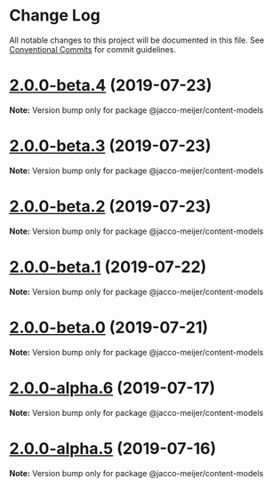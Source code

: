 # Change Log

All notable changes to this project will be documented in this file.
See [Conventional Commits](https://conventionalcommits.org) for commit guidelines.

# [2.0.0-beta.4](https://github.com/jaccomeijer/wheelroom/compare/@jacco-meijer/content-models@2.0.0-beta.3...@jacco-meijer/content-models@2.0.0-beta.4) (2019-07-23)

**Note:** Version bump only for package @jacco-meijer/content-models





# [2.0.0-beta.3](https://github.com/jaccomeijer/wheelroom/compare/@jacco-meijer/content-models@2.0.0-beta.2...@jacco-meijer/content-models@2.0.0-beta.3) (2019-07-23)

**Note:** Version bump only for package @jacco-meijer/content-models





# [2.0.0-beta.2](https://github.com/jaccomeijer/wheelroom/compare/@jacco-meijer/content-models@2.0.0-beta.1...@jacco-meijer/content-models@2.0.0-beta.2) (2019-07-23)

**Note:** Version bump only for package @jacco-meijer/content-models





# [2.0.0-beta.1](https://github.com/jaccomeijer/wheelroom/compare/@jacco-meijer/content-models@2.0.0-beta.0...@jacco-meijer/content-models@2.0.0-beta.1) (2019-07-22)

**Note:** Version bump only for package @jacco-meijer/content-models





# [2.0.0-beta.0](https://github.com/jaccomeijer/wheelroom/compare/@jacco-meijer/content-models@2.0.0-alpha.6...@jacco-meijer/content-models@2.0.0-beta.0) (2019-07-21)

**Note:** Version bump only for package @jacco-meijer/content-models





# [2.0.0-alpha.6](https://github.com/jaccomeijer/wheelroom/compare/@jacco-meijer/content-models@2.0.0-alpha.5...@jacco-meijer/content-models@2.0.0-alpha.6) (2019-07-17)

**Note:** Version bump only for package @jacco-meijer/content-models





# [2.0.0-alpha.5](https://github.com/jaccomeijer/wheelroom/compare/@jacco-meijer/content-models@2.0.0-alpha.4...@jacco-meijer/content-models@2.0.0-alpha.5) (2019-07-16)

**Note:** Version bump only for package @jacco-meijer/content-models
